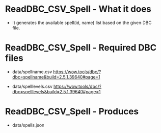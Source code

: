 # ReadDBC_CSV_Spell - What it does
* It generates the available spell(id, name) list based on the given DBC file.

# ReadDBC_CSV_Spell - Required DBC files
* data/spellname.csv
https://wow.tools/dbc/?dbc=spellname&build=2.5.1.39640#page=1

* data/spelllevels.csv
https://wow.tools/dbc/?dbc=spelllevels&build=2.5.1.39640#page=1

# ReadDBC_CSV_Spell - Produces
* data/spells.json
